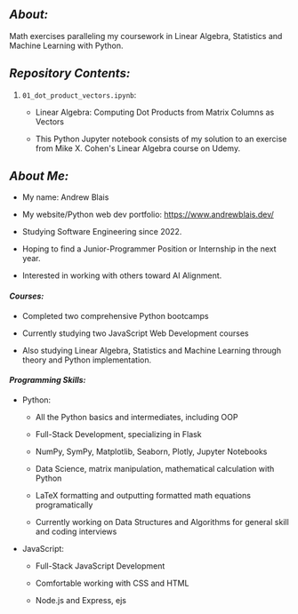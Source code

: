 ## **_About:_**

Math exercises paralleling my coursework in Linear Algebra, Statistics and Machine Learning with Python.

## **_Repository Contents:_**

1.  `01_dot_product_vectors.ipynb`:

    -   Linear Algebra: Computing Dot Products from Matrix Columns as Vectors

    -   This Python Jupyter notebook consists of my solution to an exercise from Mike X. Cohen's Linear Algebra course on Udemy.

## **_About Me:_**

-   My name: Andrew Blais

-   My website/Python web dev portfolio: https://www.andrewblais.dev/

-   Studying Software Engineering since 2022.

-   Hoping to find a Junior-Programmer Position or Internship in the next year.

-   Interested in working with others toward AI Alignment.

#### **_Courses:_**

-   Completed two comprehensive Python bootcamps

-   Currently studying two JavaScript Web Development courses

-   Also studying Linear Algebra, Statistics and Machine Learning through theory and Python implementation.

#### **_Programming Skills:_**

-   Python:

    -   All the Python basics and intermediates, including OOP

    -   Full-Stack Development, specializing in Flask

    -   NumPy, SymPy, Matplotlib, Seaborn, Plotly, Jupyter Notebooks

    -   Data Science, matrix manipulation, mathematical calculation with Python

    -   LaTeX formatting and outputting formatted math equations programatically

    -   Currently working on Data Structures and Algorithms for general skill and coding interviews

-   JavaScript:

    -   Full-Stack JavaScript Development

    -   Comfortable working with CSS and HTML

    -   Node.js and Express, ejs
